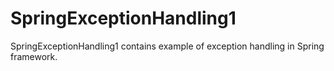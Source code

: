 # SpringExceptionHandling1
SpringExceptionHandling1 contains example of exception handling in Spring framework.
